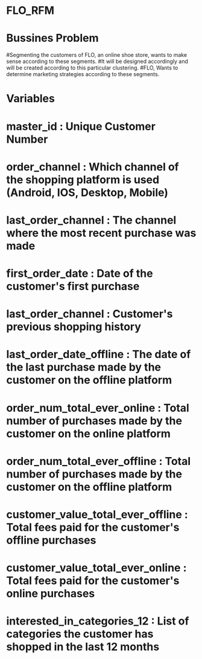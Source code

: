 # FLO_RFM

# Bussines Problem
#Segmenting the customers of FLO, an online shoe store, wants to make sense according to these segments.
#It will be designed accordingly and will be created according to this particular clustering.
#FLO, Wants to determine marketing strategies according to these segments.

# Variables
# master_id : Unique Customer Number
# order_channel : Which channel of the shopping platform is used (Android, IOS, Desktop, Mobile)
# last_order_channel : The channel where the most recent purchase was made
# first_order_date : Date of the customer's first purchase
# last_order_channel : Customer's previous shopping history
# last_order_date_offline : The date of the last purchase made by the customer on the offline platform
# order_num_total_ever_online : Total number of purchases made by the customer on the online platform
# order_num_total_ever_offline : Total number of purchases made by the customer on the offline platform
# customer_value_total_ever_offline : Total fees paid for the customer's offline purchases
# customer_value_total_ever_online : Total fees paid for the customer's online purchases
# interested_in_categories_12 : List of categories the customer has shopped in the last 12 months
